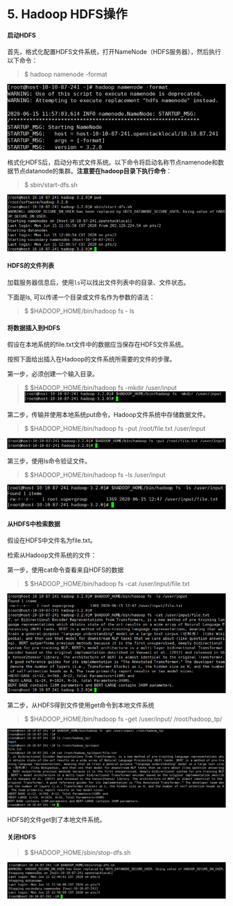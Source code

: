 # 5. Hadoop HDFS操作

#### 启动HDFS

首先，格式化配置HDFS文件系统，打开NameNode（HDFS服务器），然后执行以下命令：

> $ hadoop namenode -format

![image-20200615115851890](https://raw.githubusercontent.com/MachineGunLin/markdown_pics/master/img/20200615115851.png)

格式化HDFS后，启动分布式文件系统。以下命令将启动名称节点namenode和数据节点datanode的集群。**注意要在hadoop目录下执行命令**：

> $ sbin/start-dfs.sh

![image-20200615120149031](https://raw.githubusercontent.com/MachineGunLin/markdown_pics/master/img/20200615120149.png)

#### HDFS的文件列表

加载服务器信息后，使用`ls`可以找出文件列表中的目录、文件状态。

下面是ls, 可以传递一个目录或文件名作为参数的语法：

> $ $HADOOP_HOME/bin/hadoop fs - ls <args>

#### 将数据插入到HDFS

假设在本地系统的file.txt文件中的数据应当保存在HDFS文件系统。

按照下面给出插入在Hadoop的文件系统所需要的文件的步骤。

第一步，必须创建一个输入目录。

> $ $HADOOP_HOME/bin/hadoop fs -mkdir /user/input![image-20200615124556221](https://raw.githubusercontent.com/MachineGunLin/markdown_pics/master/img/20200615124556.png)

第二步，传输并使用本地系统put命令，Hadoop文件系统中存储数据文件。

> $ $HADOOP_HOME/bin/hadoop fs -put /root/file.txt /user/input

![image-20200615124755971](https://raw.githubusercontent.com/MachineGunLin/markdown_pics/master/img/20200615124756.png)

第三步，使用ls命令验证文件。

> $ $HADOOP_HOME/bin/hadoop fs -ls /user/input

![image-20200615124904781](https://raw.githubusercontent.com/MachineGunLin/markdown_pics/master/img/20200615124904.png)

#### 从HDFS中检索数据

假设在HDFS中文件名为file.txt。

检索从Hadoop文件系统的文件：

第一步，使用cat命令查看来自HDFS的数据

> $ $HADOOP_HOME/bin/hadoop fs -cat /user/input/file.txt

![image-20200615125109030](https://raw.githubusercontent.com/MachineGunLin/markdown_pics/master/img/20200615125109.png)

第二步，从HDFS得到文件使用get命令到本地文件系统

> $ $HADOOP_HOME/bin/hadoop      fs    -get /user/input/     /root/hadoop_tp/

![image-20200615125641497](https://raw.githubusercontent.com/MachineGunLin/markdown_pics/master/img/20200615125641.png)

HDFS的文件get到了本地文件系统。

#### 关闭HDFS

> $ $HADOOP_HOME/sbin/stop-dfs.sh

![image-20200615125824698](https://raw.githubusercontent.com/MachineGunLin/markdown_pics/master/img/20200615134150.png)